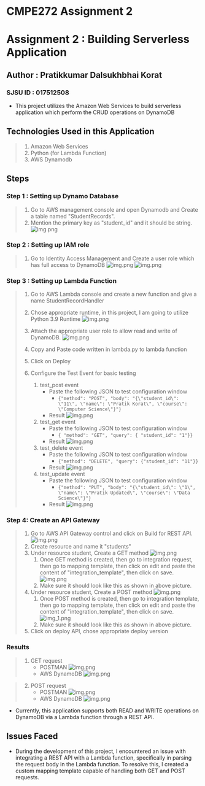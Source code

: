CMPE272 Assignment 2
=======
# Assignment 2 : Building Serverless Application
## Author : Pratikkumar Dalsukhbhai Korat
### SJSU ID : 017512508

* This project utilizes the Amazon Web Services to build serverless application which perform the CRUD operations on DynamoDB

## Technologies Used in this Application
> 1. Amazon Web Services
> 2. Python (for Lambda Function)
> 3. AWS Dynamodb

## Steps

### Step 1 : Setting up Dynamo Database
> 1. Go to AWS management console and open Dynamodb and Create a table named "StudentRecords".
> 2. Mention the primary key as "student_id" and it should be string.
> ![img.png](images/dynamodb.png)

### Step 2 : Setting up IAM role
> 1. Go to Identity Access Management and Create a user role which has full access to DynamoDB
> ![img.png](images/IAM_Lamdba.png)
> ![img.png](images/IAM_Lambda2.png)

### Step 3 : Setting up Lambda Function
> 1. Go to AWS Lambda console and create a new function and give a name StudentRecordHandler
> 2. Chose appropriate runtime, in this project, I am going to utilize Python 3.9 Runtime
> ![img.png](images/lambda1.png)
> 3. Attach the appropriate user role to allow read and write of DynamoDB.
> ![img.png](images/lambda2.png)
>
> 4. Copy and Paste code written in lambda.py to lambda function
> 5. Click on Deploy
> 6. Configure the Test Event for basic testing
>    1. test_post event
>       * Paste the following JSON to test configuration window
>         * ```{"method": "POST", "body": "{\"student_id\": \"11\", \"name\": \"Pratik Korat\", \"course\": \"Computer Science\"}"}```
>       * Result
>       ![img.png](images/test_post.png)
>    2. test_get event
>       * Paste the following JSON to test configuration window
>         *  ``` { "method": "GET", "query": { "student_id": "1"}} ```
>       * Result
>       ![img.png](images/test_get.png)
>    3. test_delete event
>       * Paste the following JSON to test configuration window
>         *  ``` {"method": "DELETE", "query": {"student_id": "11"}} ```
>       * Result
>       ![img.png](images/test_delete.png)
>    4. test_update event
>       * Paste the following JSON to test configuration window
>         *  ``` {"method": "PUT", "body": "{\"student_id\": \"1\", \"name\": \"Pratik Updated\", \"course\": \"Data Science\"}"} ```
>       * Result
>       ![img.png](images/test_update.png)


### Step 4: Create an API Gateway
> 1. Go to AWS API Gateway control and click on Build for REST API.
>   ![img.png](images/api_gateway.png)
> 2. Create resource and name it "students"
> 3. Under resource student, Create a GET method
>    ![img.png](images/get_method.png)
>    1. Once GET method is created, then go to integration request, then go to mapping template, then click on edit and paste the content of "integration_template", then click on save.
>    ![img.png](images/integration_template.png)
>    2. Make sure it should look like this as shown in above picture.
> 4. Under resource student, Create a POST method
>    ![img.png](images/post_method.png)
>    1. Once POST method is created, then go to integration template, then go to mapping template, then click on edit and paste the content of "integration_template", then click on save.
>    ![img_1.png](images/integration_template.png)
>    2. Make sure it should look like this as shown in above picture.
> 5. Click on deploy API, chose appropriate deploy version


### Results
> 1. GET request
>    * POSTMAN
>      ![img.png](images/get_request_postman.png)
>    * AWS DynamoDB
>      ![img.png](images/dynamodb_get.png)
>

> 2. POST request
>    * POSTMAN
>       ![img.png](images/post_request_postman.png)
>    * AWS DynamoDB
>       ![img.png](dynamodb_post.png)


* Currently, this application supports both READ and WRITE operations on DynamoDB via a Lambda function through a REST API.

## Issues Faced
* During the development of this project, I encountered an issue with integrating a REST API with a Lambda function, specifically in parsing the request body in the Lambda function. To resolve this, I created a custom mapping template capable of handling both GET and POST requests.